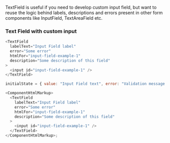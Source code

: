 TextField is useful if you need to develop custom input field, but want to reuse the logic behind labels, descriptions and errors present in other form components like InputField, TextAreaField etc.

<h3>Text Field with custom input</h3>

```js
<TextField
  labelText="Input Field label"
  error="Some error"
  htmlFor="input-field-example-1"
  description="Some description of this field"
>
  <input id="input-field-example-1" />
</TextField>
```

```js noeditor
initialState = { value: "Input Field text", error: "Validation message here" };

<ComponentHtmlMarkup>
  <TextField
    labelText="Input Field label"
    error="Some error"
    htmlFor="input-field-example-1"
    description="Some description of this field"
  >
    <input id="input-field-example-1" />
  </TextField>
</ComponentHtmlMarkup>;
```
